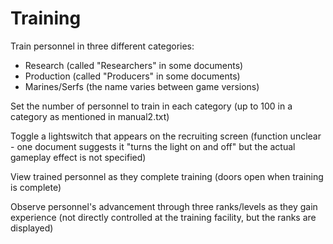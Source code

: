 # Training

Train personnel in three different categories:

- Research (called "Researchers" in some documents)
- Production (called "Producers" in some documents)
- Marines/Serfs (the name varies between game versions)

Set the number of personnel to train in each category (up to 100 in a category as mentioned in manual2.txt)

Toggle a lightswitch that appears on the recruiting screen (function unclear - one document suggests it "turns the light on and off" but the actual gameplay effect is not specified)

View trained personnel as they complete training (doors open when training is complete)

Observe personnel's advancement through three ranks/levels as they gain experience (not directly controlled at the training facility, but the ranks are displayed)


